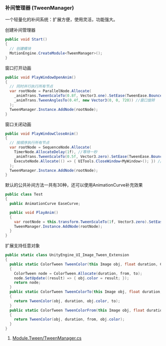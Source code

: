 ### 补间管理器 (TweenManager)

一个轻量化的补间系统：扩展方便，使用灵活，功能强大。

创建补间管理器
```C#
public void Start()
{
  // 创建模块
  MotionEngine.CreateModule<TweenManager>();
}
```

窗口打开动画
```C#
public void PlayWindowOpenAnim()
{
  // 同时并行执行所有节点
  var rootNode = ParallelNode.Allocate(
    _animTrans.TweenScaleTo(0.8f, Vector3.one).SetEase(TweenEase.Bounce.EaseOut), //窗口放大
    _animTrans.TweenAnglesTo(0.4f, new Vector3(0, 0, 720)) //窗口旋转
  );
  TweenManager.Instance.AddNode(rootNode);
}
```

窗口关闭动画
```C#
public void PlayWindowCloseAnim()
{
  // 按顺序执行所有节点
  var rootNode = SequenceNode.Allocate(
    TimerNode.AllocateDelay(1f), //等待一秒
    _animTrans.TweenScaleTo(0.5f, Vector3.zero).SetEase(TweenEase.Bounce.EaseOut), //窗口缩小
    ExecuteNode.Allocate(() => { UITools.CloseWindow<MyWindow>(); }) //关闭窗口
  );
  TweenManager.Instance.AddNode(rootNode);
}
```

默认的公共补间方法一共有30种，还可以使用AnimationCurve补充效果
```C#
public class Test
{
  public AnimationCurve EaseCurve;

  public void PlayAnim()
  {
    var rootNode = this.transform.TweenScaleTo(1f, Vector3.zero).SetEase(EaseCurve);
    TweenManager.Instance.AddNode(rootNode);
  }
}
```

扩展支持任意对象
```C#
public static class UnityEngine_UI_Image_Tween_Extension
{
  public static ColorTween TweenColor(this Image obj, float duration, Color from, Color to)
  {
    ColorTween node = ColorTween.Allocate(duration, from, to);
    node.SetUpdate((result) => { obj.color = result; });
    return node;
  }
  public static ColorTween TweenColorTo(this Image obj, float duration, Color to)
  {
    return TweenColor(obj, duration, obj.color, to);
  }
  public static ColorTween TweenColorFrom(this Image obj, float duration, Color from)
  {
    return TweenColor(obj, duration, from, obj.color);
  }
}
```

1. [Module.Tween/TweenManager.cs](https://github.com/gmhevinci/MotionFramework/blob/master/Assets/MotionFramework/Scripts/Runtime/Module/Module.Tween/TweenManager.cs)